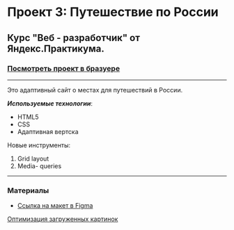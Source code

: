 # Проект 3: Путешествие по России


## Курс "Веб - разработчик" от Яндекс.Практикума.

### [Посмотреть проект в бразуере](https://tom-pepper.github.io/russian-travel/index.html) 
----

Это адаптивный сайт о местах для путешествий в России.

_**Используемые технологии**_: 
* HTML5
* CSS
* Адаптивная вертска

Новые инструменты:
1. Grid layout
2. Media- queries


----
### Материалы


* [Ссылка на макет в Figma](https://www.figma.com/file/OyRWEjU6wBwRe1hapzQoLx/Sprint-3%3A-Russia-%2F-desktop-%2B-mobile?node-id=28503%3A0)

[Оптимизация загруженных картинок](https://tinypng.com/)
